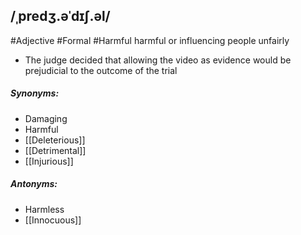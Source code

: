 ## /ˌpredʒ.əˈdɪʃ.əl/  
#Adjective #Formal #Harmful
harmful or influencing people unfairly  

- The judge decided that allowing the video as evidence would be prejudicial to the outcome of the trial

##### Synonyms:
- Damaging
- Harmful
- [[Deleterious]]
- [[Detrimental]]
- [[Injurious]]

##### Antonyms:
- Harmless
- [[Innocuous]]